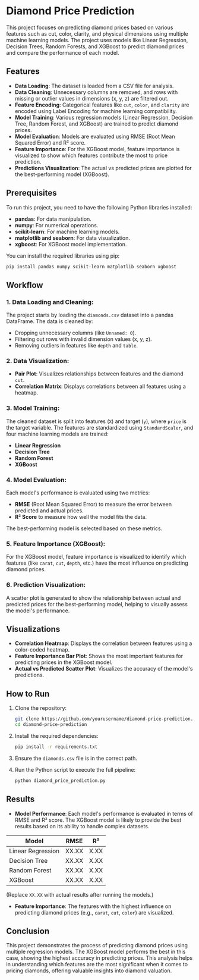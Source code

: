 # Diamond Price Prediction

This project focuses on predicting diamond prices based on various features such as cut, color, clarity, and physical dimensions using multiple machine learning models. The project uses models like Linear Regression, Decision Trees, Random Forests, and XGBoost to predict diamond prices and compare the performance of each model.

## Features

- **Data Loading**: The dataset is loaded from a CSV file for analysis.
- **Data Cleaning**: Unnecessary columns are removed, and rows with missing or outlier values in dimensions (x, y, z) are filtered out.
- **Feature Encoding**: Categorical features like `cut`, `color`, and `clarity` are encoded using Label Encoding for machine learning compatibility.
- **Model Training**: Various regression models (Linear Regression, Decision Tree, Random Forest, and XGBoost) are trained to predict diamond prices.
- **Model Evaluation**: Models are evaluated using RMSE (Root Mean Squared Error) and R² score.
- **Feature Importance**: For the XGBoost model, feature importance is visualized to show which features contribute the most to price prediction.
- **Predictions Visualization**: The actual vs predicted prices are plotted for the best-performing model (XGBoost).

## Prerequisites

To run this project, you need to have the following Python libraries installed:

- **pandas**: For data manipulation.
- **numpy**: For numerical operations.
- **scikit-learn**: For machine learning models.
- **matplotlib and seaborn**: For data visualization.
- **xgboost**: For XGBoost model implementation.

You can install the required libraries using pip:

```bash
pip install pandas numpy scikit-learn matplotlib seaborn xgboost
```

## Workflow

### 1. Data Loading and Cleaning:
The project starts by loading the `diamonds.csv` dataset into a pandas DataFrame. The data is cleaned by:
- Dropping unnecessary columns (like `Unnamed: 0`).
- Filtering out rows with invalid dimension values (x, y, z).
- Removing outliers in features like `depth` and `table`.

### 2. Data Visualization:
- **Pair Plot**: Visualizes relationships between features and the diamond `cut`.
- **Correlation Matrix**: Displays correlations between all features using a heatmap.

### 3. Model Training:
The cleaned dataset is split into features (`X`) and target (`y`), where `price` is the target variable. The features are standardized using `StandardScaler`, and four machine learning models are trained:
- **Linear Regression**
- **Decision Tree**
- **Random Forest**
- **XGBoost**

### 4. Model Evaluation:
Each model's performance is evaluated using two metrics:
- **RMSE** (Root Mean Squared Error) to measure the error between predicted and actual prices.
- **R² Score** to measure how well the model fits the data.

The best-performing model is selected based on these metrics.

### 5. Feature Importance (XGBoost):
For the XGBoost model, feature importance is visualized to identify which features (like `carat`, `cut`, `depth`, etc.) have the most influence on predicting diamond prices.

### 6. Prediction Visualization:
A scatter plot is generated to show the relationship between actual and predicted prices for the best-performing model, helping to visually assess the model's performance.

## Visualizations

- **Correlation Heatmap**: Displays the correlation between features using a color-coded heatmap.
- **Feature Importance Bar Plot**: Shows the most important features for predicting prices in the XGBoost model.
- **Actual vs Predicted Scatter Plot**: Visualizes the accuracy of the model's predictions.

## How to Run

1. Clone the repository:
   ```bash
   git clone https://github.com/yourusername/diamond-price-prediction.git
   cd diamond-price-prediction
   ```

2. Install the required dependencies:
   ```bash
   pip install -r requirements.txt
   ```

3. Ensure the `diamonds.csv` file is in the correct path.

4. Run the Python script to execute the full pipeline:
   ```bash
   python diamond_price_prediction.py
   ```

## Results

- **Model Performance**: Each model's performance is evaluated in terms of RMSE and R² score. The XGBoost model is likely to provide the best results based on its ability to handle complex datasets.
  
| Model               | RMSE   | R²    |
|---------------------|--------|-------|
| Linear Regression    | XX.XX  | X.XX  |
| Decision Tree        | XX.XX  | X.XX  |
| Random Forest        | XX.XX  | X.XX  |
| XGBoost              | XX.XX  | X.XX  |

(Replace `XX.XX` with actual results after running the models.)

- **Feature Importance**: The features with the highest influence on predicting diamond prices (e.g., `carat`, `cut`, `color`) are visualized.

## Conclusion

This project demonstrates the process of predicting diamond prices using multiple regression models. The XGBoost model performs the best in this case, showing the highest accuracy in predicting prices. This analysis helps in understanding which features are the most significant when it comes to pricing diamonds, offering valuable insights into diamond valuation.
